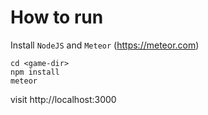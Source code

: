 # How to run

Install `NodeJS` and `Meteor` (https://meteor.com)

```
cd <game-dir>
npm install
meteor
```

visit http://localhost:3000
